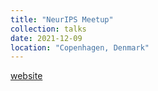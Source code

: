 ```yaml
---
title: "NeurIPS Meetup"
collection: talks
date: 2021-12-09
location: "Copenhagen, Denmark"
---
```

[website](https://ellis-cph.dk/neurips2021/)

